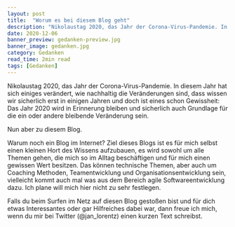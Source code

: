 ```yaml
---
layout: post
title:  "Worum es bei diesem Blog geht"
description: "Nikolaustag 2020, das Jahr der Corona-Virus-Pandemie. In diesem Jahr..."
date: 2020-12-06
banner_preview: gedanken-preview.jpg
banner_image: gedanken.jpg
category: Gedanken
read_time: 2min read
tags: [Gedanken]
---
```


Nikolaustag 2020, das Jahr der Corona-Virus-Pandemie. In diesem Jahr hat sich einiges verändert, wie nachhaltig die Veränderungen sind, dass wissen wir sicherlich erst in einigen Jahren und doch ist eines schon Gewissheit: Das Jahr 2020 wird in Erinnerung bleiben und sicherlich auch Grundlage für die ein oder andere bleibende Veränderung sein.

Nun aber zu diesem Blog.

Warum noch ein Blog im Internet? Ziel dieses Blogs ist es für mich selbst einen kleinen Hort des Wissens aufzubauen, es wird sowohl um alle Themen gehen, die mich so im Alltag beschäftigen und für mich einen gewissen Wert besitzen. Das können technische Themen, aber auch um Coaching Methoden, Teamentwicklung und Organisationsentwicklung sein, vielleicht kommt auch mal was aus dem Bereich agile Softwareentwicklung dazu. Ich plane will mich hier nicht zu sehr festlegen.

Falls du beim Surfen im Netz auf diesen Blog gestoßen bist und für dich etwas Interessantes oder gar Hilfreiches dabei war, dann freue ich mich, wenn du mir bei Twitter (@jan_lorentz) einen kurzen Text schreibst.